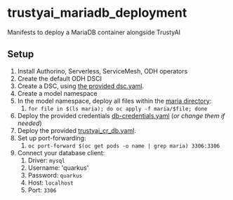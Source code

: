 # trustyai_mariadb_deployment
Manifests to deploy a MariaDB container alongside TrustyAI

## Setup
1) Install Authorino, Serverless, ServiceMesh, ODH operators
2) Create the default ODH DSCI
3) Create a DSC, using [the provided dsc.yaml](odh/dsc.yaml).
4) Create a model namespace
5) In the model namespace, deploy all files within the [maria directory](maria/):
   1) `for file in $(ls maria); do oc apply -f maria/$file; done`
6) Deploy the provided credentials [db-credentials.yaml](odh/db-credentials.yaml) (*or change them if needed*)
6) Deploy the provided [trustyai_cr_db.yaml](odh/trustyai_cr_db.yaml).
7) Set up port-forwarding:
   1) `oc port-forward $(oc get pods -o name | grep maria) 3306:3306`
8) Connect your database client:
   1) Driver: `mysql`
   2) Username: 'quarkus'
   3) Password: `quarkus`
   4) Host: `localhost`
   5) Port: `3306`

